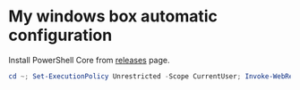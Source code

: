 # My windows box automatic configuration

Install PowerShell Core from [releases](https://github.com/PowerShell/PowerShell/releases) page.

```ps1
cd ~; Set-ExecutionPolicy Unrestricted -Scope CurrentUser; Invoke-WebRequest -OutFile configure.ps1 -Uri https://raw.githubusercontent.com/grigoryvp/my-win-box-cfg/master/configure.ps1; & .\configure.ps1
```
